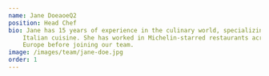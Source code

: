 ```yaml
---
name: Jane DoeaoeQ2
position: Head Chef
bio: Jane has 15 years of experience in the culinary world, specializing in
    Italian cuisine. She has worked in Michelin-starred restaurants across
    Europe before joining our team.
image: /images/team/jane-doe.jpg
order: 1
---
```

